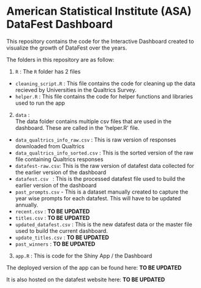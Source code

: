 # American Statistical Institute (ASA) DataFest Dashboard

This repository contains the code for the Interactive Dashboard created to visualize the growth of DataFest over the years. 

The folders in this repository are as follow:  

1. `R` :
The `R` folder has 2 files  

- `cleaning_script.R` : This file contains the code for cleaning up the data recieved by Universities in the Qualtrics Survey. 
- `helper.R` : This file contains the code for helper functions and libraries used to run the app

2. `data` :  
The data folder contains multiple csv files that are used in the dashboard. These are called in the 'helper.R' file.  
- `data_qualtrics_info_raw.csv` : This is raw version of responses downloaded from Qualtrics
- `data_qualtrics_info_sorted.csv` : This is the sorted version of the raw file containing Qualtrics responses
- `datafest-raw.csv`: This is the raw version of datafest data collected for the earlier version of the dashboard
- `datafest.csv ` : This is the processed datafest file used to build the earlier version of the dashboard
- `past_prompts.csv` - This is a dataset manually created to capture the year wise prompts for each datafest. This will have to be updated annually.
- `recent.csv` : **TO BE UPDATED**
- `titles.csv` : **TO BE UPDATED**
- `updated_datafest.csv` : This is the new datafest data or the master file used to build the current dashboard.
- `update_titles.csv` : **TO BE UPDATED**
- `past_winners` : **TO BE UPDATED**

3. `app.R` : This is code for the Shiny App / the Dashboard


The deployed version of the app can be found here: **TO BE UPDATED**

It is also hosted on the datafest website here: **TO BE UPDATED**
